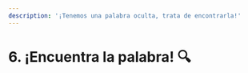 ```yaml
---
description: '¡Tenemos una palabra oculta, trata de encontrarla!'
---
```


# 6. ¡Encuentra la palabra! 🔍



